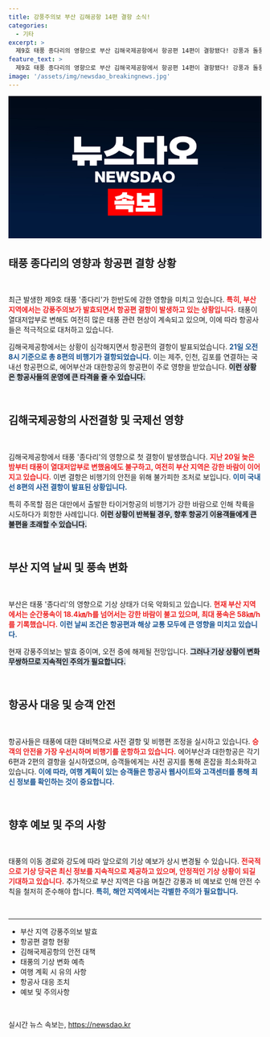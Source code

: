 ```yaml
---
title: 강풍주의보 부산 김해공항 14편 결항 소식!
categories:
  - 기타
excerpt: >
  제9호 태풍 종다리의 영향으로 부산 김해국제공항에서 항공편 14편이 결항됐다! 강풍과 돌풍 속, 태풍의 여파가 이어지는 가운데 비행 일정에 차질이 생길 전망.
feature_text: >
  제9호 태풍 종다리의 영향으로 부산 김해국제공항에서 항공편 14편이 결항됐다! 강풍과 돌풍 속, 태풍의 여파가 이어지는 가운데 비행 일정에 차질이 생길 전망.
image: '/assets/img/newsdao_breakingnews.jpg'
---
```


<p><img src="/assets/img/newsdao_breakingnews.jpg" alt="koreaapp 속보" /></p>

<h2 data-ke-size="size26">태풍 종다리의 영향과 항공편 결항 상황</h2>

<p data-ke-size="size16">&nbsp;</p>

<p data-ke-size="size16">최근 발생한 제9호 태풍 '종다리'가 한반도에 강한 영향을 미치고 있습니다. <b><span style="color: #ee2323;">특히, 부산 지역에서는 강풍주의보가 발효되면서 항공편 결항이 발생하고 있는 상황입니다.</span></b> 태풍이 열대저압부로 변해도 여전히 많은 태풍 관련 현상이 계속되고 있으며, 이에 따라 항공사들은 적극적으로 대처하고 있습니다.</p>

<p data-ke-size="size16">김해국제공항에서는 상황이 심각해지면서 항공편의 결항이 발표되었습니다. <b><span style="color: #1a5490;">21일 오전 8시 기준으로 총 8편의 비행기가 결항되었습니다.</span></b> 이는 제주, 인천, 김포를 연결하는 국내선 항공편으로, 에어부산과 대한항공의 항공편이 주로 영향을 받았습니다. <b><span style="background-color: #21538527;">이런 상황은 항공사들의 운영에 큰 타격을 줄 수 있습니다.</span></b></p>

<p data-ke-size="size16">&nbsp;</p>

<h2 data-ke-size="size26">김해국제공항의 사전결항 및 국제선 영향</h2>

<p data-ke-size="size16">&nbsp;</p>

<p data-ke-size="size16">김해국제공항에서 태풍 '종다리'의 영향으로 첫 결항이 발생했습니다. <b><span style="color: #ee2323;">지난 20일 늦은 밤부터 태풍이 열대저압부로 변했음에도 불구하고, 여전히 부산 지역은 강한 바람이 이어지고 있습니다.</span></b> 이번 결항은 비행기의 안전을 위해 불가피한 조처로 보입니다. <b><span style="color: #1a5490;">이미 국내선 8편의 사전 결항이 발표된 상황입니다.</span></b></p>

<p data-ke-size="size16">특히 주목할 점은 대만에서 출발한 타이거항공의 비행기가 강한 바람으로 인해 착륙을 시도하다가 회항한 사례입니다. <b><span style="background-color: #21538527;">이런 상황이 반복될 경우, 향후 항공기 이용객들에게 큰 불편을 초래할 수 있습니다.</span></b></p>

<p data-ke-size="size16">&nbsp;</p>

<h2 data-ke-size="size26">부산 지역 날씨 및 풍속 변화</h2>

<p data-ke-size="size16">&nbsp;</p>

<p data-ke-size="size16">부산은 태풍 '종다리'의 영향으로 기상 상태가 더욱 악화되고 있습니다. <b><span style="color: #ee2323;">현재 부산 지역에서는 순간풍속이 18.4㎞/h를 넘어서는 강한 바람이 불고 있으며, 최대 풍속은 58㎞/h를 기록했습니다.</span></b> <b><span style="color: #1a5490;">이런 날씨 조건은 항공편과 해상 교통 모두에 큰 영향을 미치고 있습니다.</span></b></p>

<p data-ke-size="size16">현재 강풍주의보는 발효 중이며, 오전 중에 해제될 전망입니다. <b><span style="background-color: #21538527;">그러나 기상 상황이 변화무쌍하므로 지속적인 주의가 필요합니다.</span></b></p>

<p data-ke-size="size16">&nbsp;</p>

<h2 data-ke-size="size26">항공사 대응 및 승객 안전</h2>

<p data-ke-size="size16">&nbsp;</p>

<p data-ke-size="size16">항공사들은 태풍에 대한 대비책으로 사전 결항 및 비행편 조정을 실시하고 있습니다. <b><span style="color: #ee2323;">승객의 안전을 가장 우선시하며 비행기를 운항하고 있습니다.</span></b> 에어부산과 대한항공은 각기 6편과 2편의 결항을 실시하였으며, 승객들에게는 사전 공지를 통해 혼잡을 최소화하고 있습니다. <b><span style="color: #1a5490;">이에 따라, 여행 계획이 있는 승객들은 항공사 웹사이트와 고객센터를 통해 최신 정보를 확인하는 것이 중요합니다.</span></b></p>

<p data-ke-size="size16">&nbsp;</p>

<h2 data-ke-size="size26">향후 예보 및 주의 사항</h2>

<p data-ke-size="size16">&nbsp;</p>

<p data-ke-size="size16">태풍의 이동 경로와 강도에 따라 앞으로의 기상 예보가 상시 변경될 수 있습니다. <b><span style="color: #ee2323;">전국적으로 기상 당국은 최신 정보를 지속적으로 제공하고 있으며, 안정적인 기상 상황이 되길 기대하고 있습니다.</span></b> 추가적으로 부산 지역은 다음 며칠간 강풍과 비 예보로 인해 안전 수칙을 철저히 준수해야 합니다. <b><span style="color: #1a5490;">특히, 해안 지역에서는 각별한 주의가 필요합니다.</span></b></p>

<p data-ke-size="size16">&nbsp;</p>

<hr />

<ul>
  <li>부산 지역 강풍주의보 발효</li>
  <li>항공편 결항 현황</li>
  <li>김해국제공항의 안전 대책</li>
  <li>태풍의 기상 변화 예측</li>
  <li>여행 계획 시 유의 사항</li>
  <li>항공사 대응 조치</li>
  <li>예보 및 주의사항</li>
</ul>

<p data-ke-size="size16">&nbsp;</p>
실시간 뉴스 속보는, <a href="https://newsdao.kr" rel="dofollow">https://newsdao.kr</a>


